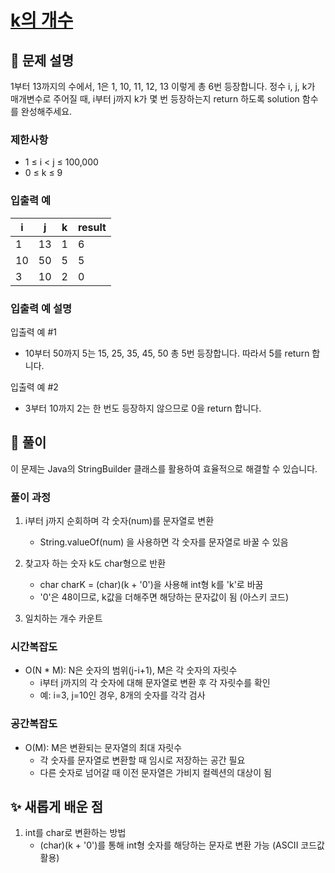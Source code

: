 # [k의 개수](https://school.programmers.co.kr/learn/courses/30/lessons/120887)

## 📌 문제 설명
1부터 13까지의 수에서, 1은 1, 10, 11, 12, 13 이렇게 총 6번 등장합니다. 정수 i, j, k가 매개변수로 주어질 때, i부터 j까지 k가 몇 번 등장하는지 return 하도록 solution 함수를 완성해주세요.

### 제한사항

- 1 ≤ i < j ≤ 100,000 
- 0 ≤ k ≤ 9

### 입출력 예
| i  | j  | k | result |
|----|----|---|--------|
| 1  | 13 | 1 | 6      |
| 10 | 50 | 5 | 5      |
| 3  | 10 | 2 | 0      |

### 입출력 예 설명
입출력 예 #1
- 10부터 50까지 5는 15, 25, 35, 45, 50 총 5번 등장합니다. 따라서 5를 return 합니다.

입출력 예 #2
- 3부터 10까지 2는 한 번도 등장하지 않으므로 0을 return 합니다.


## 🧰 풀이
이 문제는 Java의 StringBuilder 클래스를 활용하여 효율적으로 해결할 수 있습니다.

### 풀이 과정
1. i부터 j까지 순회하며 각 숫자(num)를 문자열로 변환
    - String.valueOf(num) 을 사용하면 각 숫자를 문자열로 바꿀 수 있음


2. 찾고자 하는 숫자 k도 char형으로 반환
    - char charK = (char)(k + '0')을 사용해 int형 k를 'k'로 바꿈
    - '0'은 48이므로, k값을 더해주면 해당하는 문자값이 됨 (아스키 코드)


3. 일치하는 개수 카운트


### 시간복잡도
- O(N * M): N은 숫자의 범위(j-i+1), M은 각 숫자의 자릿수
   - i부터 j까지의 각 숫자에 대해 문자열로 변환 후 각 자릿수를 확인
   - 예: i=3, j=10인 경우, 8개의 숫자를 각각 검사

### 공간복잡도
- O(M): M은 변환되는 문자열의 최대 자릿수
   - 각 숫자를 문자열로 변환할 때 임시로 저장하는 공간 필요
   - 다른 숫자로 넘어갈 때 이전 문자열은 가비지 컬렉션의 대상이 됨

## ✨ 새롭게 배운 점
1. int를 char로 변환하는 방법
   - (char)(k + '0')를 통해 int형 숫자를 해당하는 문자로 변환 가능 (ASCII 코드값 활용)
